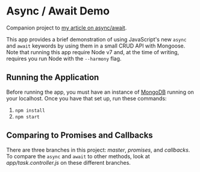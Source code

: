 # Async / Await Demo

Companion project to
[my article on async/await](https://medium.com/@tsmith18256/async-await-in-node-js-v7-a9386b44e115#.s8tbe4o2b).

This app provides a brief demonstration of using JavaScript's new `async` and `await` keywords by using them in a small
CRUD API with Mongoose. Note that running this app require Node v7 and, at the time of writing, requires you run Node
with the `--harmony` flag.

## Running the Application

Before running the app, you must have an instance of [MongoDB](https://www.mongodb.com/) running on your localhost. Once
you have that set up, run these commands:

1. `npm install`
2. `npm start`

## Comparing to Promises and Callbacks

There are three branches in this project: _master_, _promises_, and _callbacks_. To compare the `async` and `await` to
other methods, look at _app/task.controller.js_ on these different branches.